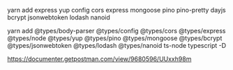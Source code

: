 yarn add express yup config cors express mongoose pino pino-pretty dayjs bcrypt jsonwebtoken lodash nanoid

yarn add @types/body-parser @types/config @types/cors @types/express @types/node @types/yup @types/pino @types/mongoose @types/bcrypt @types/jsonwebtoken @types/lodash @types/nanoid ts-node typescript -D

https://documenter.getpostman.com/view/9680596/UUxxh98m
